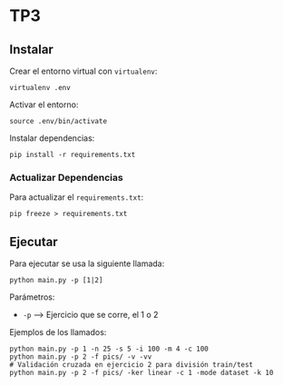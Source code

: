 # TP3

## Instalar

Crear el entorno virtual con `virtualenv`:
```
virtualenv .env
```

Activar el entorno:
```
source .env/bin/activate
```

Instalar dependencias:
```
pip install -r requirements.txt
```

### Actualizar Dependencias

Para actualizar el `requirements.txt`:
```
pip freeze > requirements.txt
```

## Ejecutar

Para ejecutar se usa la siguiente llamada:
```
python main.py -p [1|2]
```

Parámetros:
- `-p` --> Ejercicio que se corre, el 1 o 2

Ejemplos de los llamados:
```
python main.py -p 1 -n 25 -s 5 -i 100 -m 4 -c 100
python main.py -p 2 -f pics/ -v -vv
# Validación cruzada en ejercicio 2 para división train/test
python main.py -p 2 -f pics/ -ker linear -c 1 -mode dataset -k 10
```
